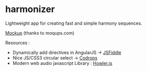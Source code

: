 harmonizer
==========

Lightweight app for creating fast and simple harmony sequences.

[Mockup](https://moqups.com/Journeyman/LfvhebdP) (thanks to moqups.com)


Resources : 

- Dynamically add directives in AngularJS -> [JSFiddle](http://jsfiddle.net/ftfish/KyEr3/)
- Nice JS/CSS3 circular select -> [Codrops](http://tympanus.net/Development/SelectInspiration/index8.html)
- Modern web audio javascript Library : [Howler.js](http://goldfirestudios.com/blog/104/howler.js-Modern-Web-Audio-Javascript-Library)
